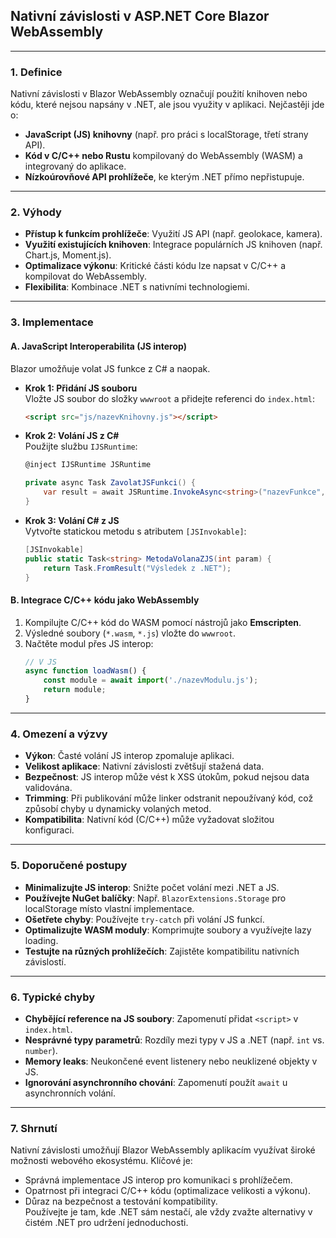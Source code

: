 
## **Nativní závislosti v ASP.NET Core Blazor WebAssembly**

---

### **1. Definice**  

Nativní závislosti v Blazor WebAssembly označují použití knihoven nebo kódu, které nejsou napsány v .NET, ale jsou využity v aplikaci. Nejčastěji jde o:  
- **JavaScript (JS) knihovny** (např. pro práci s localStorage, třetí strany API).  
- **Kód v C/C++ nebo Rustu** kompilovaný do WebAssembly (WASM) a integrovaný do aplikace.  
- **Nízkoúrovňové API prohlížeče**, ke kterým .NET přímo nepřistupuje.

---

### **2. Výhody**  

- **Přístup k funkcím prohlížeče**: Využití JS API (např. geolokace, kamera).  
- **Využití existujících knihoven**: Integrace populárních JS knihoven (např. Chart.js, Moment.js).  
- **Optimalizace výkonu**: Kritické části kódu lze napsat v C/C++ a kompilovat do WebAssembly.  
- **Flexibilita**: Kombinace .NET s nativními technologiemi.

---

### **3. Implementace**  

#### **A. JavaScript Interoperabilita (JS interop)**  

Blazor umožňuje volat JS funkce z C# a naopak.  
- **Krok 1: Přidání JS souboru**  
  Vložte JS soubor do složky `wwwroot` a přidejte referenci do `index.html`:  
  ```html
  <script src="js/nazevKnihovny.js"></script>
  ```

- **Krok 2: Volání JS z C#**  
  Použijte službu `IJSRuntime`:  
  ```csharp
  @inject IJSRuntime JSRuntime

  private async Task ZavolatJSFunkci() {
      var result = await JSRuntime.InvokeAsync<string>("nazevFunkce", parametr);
  }
  ```

- **Krok 3: Volání C# z JS**  
  Vytvořte statickou metodu s atributem `[JSInvokable]`:  
  ```csharp
  [JSInvokable]
  public static Task<string> MetodaVolanaZJS(int param) {
      return Task.FromResult("Výsledek z .NET");
  }
  ```

#### **B. Integrace C/C++ kódu jako WebAssembly**  

1. Kompilujte C/C++ kód do WASM pomocí nástrojů jako **Emscripten**.  
2. Výsledné soubory (`*.wasm`, `*.js`) vložte do `wwwroot`.  
3. Načtěte modul přes JS interop:  
   ```javascript
   // V JS
   async function loadWasm() {
       const module = await import('./nazevModulu.js');
       return module;
   }
   ```

---

### **4. Omezení a výzvy**  

- **Výkon**: Časté volání JS interop zpomaluje aplikaci.  
- **Velikost aplikace**: Nativní závislosti zvětšují stažená data.  
- **Bezpečnost**: JS interop může vést k XSS útokům, pokud nejsou data validována.  
- **Trimming**: Při publikování může linker odstranit nepoužívaný kód, což způsobí chyby u dynamicky volaných metod.  
- **Kompatibilita**: Nativní kód (C/C++) může vyžadovat složitou konfiguraci.

---

### **5. Doporučené postupy**  

- **Minimalizujte JS interop**: Snižte počet volání mezi .NET a JS.  
- **Používejte NuGet balíčky**: Např. `BlazorExtensions.Storage` pro localStorage místo vlastní implementace.  
- **Ošetřete chyby**: Používejte `try-catch` při volání JS funkcí.  
- **Optimalizujte WASM moduly**: Komprimujte soubory a využívejte lazy loading.  
- **Testujte na různých prohlížečích**: Zajistěte kompatibilitu nativních závislostí.

---

### **6. Typické chyby**  

- **Chybějící reference na JS soubory**: Zapomenutí přidat `<script>` v `index.html`.  
- **Nesprávné typy parametrů**: Rozdíly mezi typy v JS a .NET (např. `int` vs. `number`).  
- **Memory leaks**: Neukončené event listenery nebo neuklizené objekty v JS.  
- **Ignorování asynchronního chování**: Zapomenutí použít `await` u asynchronních volání.

---

### **7. Shrnutí**  

Nativní závislosti umožňují Blazor WebAssembly aplikacím využívat široké možnosti webového ekosystému. Klíčové je:  
- Správná implementace JS interop pro komunikaci s prohlížečem.  
- Opatrnost při integraci C/C++ kódu (optimalizace velikosti a výkonu).  
- Důraz na bezpečnost a testování kompatibility.  
Používejte je tam, kde .NET sám nestačí, ale vždy zvažte alternativy v čistém .NET pro udržení jednoduchosti.
